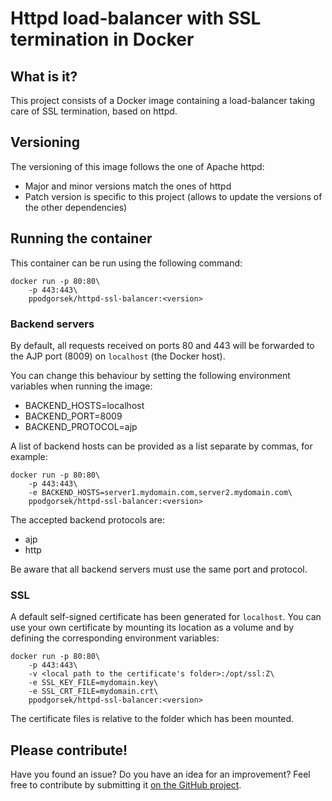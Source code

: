 # Httpd load-balancer with SSL termination in Docker

## What is it?

This project consists of a Docker image containing a load-balancer taking care of SSL termination, based on httpd.

## Versioning

The versioning of this image follows the one of Apache httpd:
* Major and minor versions match the ones of httpd
* Patch version is specific to this project (allows to update the versions of the other dependencies)

## Running the container

This container can be run using the following command:

    docker run -p 80:80\
        -p 443:443\
        ppodgorsek/httpd-ssl-balancer:<version>

### Backend servers

By default, all requests received on ports 80 and 443 will be forwarded to the AJP port (8009) on `localhost` (the Docker host).

You can change this behaviour by setting the following environment variables when running the image:
  * BACKEND_HOSTS=localhost
  * BACKEND_PORT=8009
  * BACKEND_PROTOCOL=ajp

A list of backend hosts can be provided as a list separate by commas, for example:

    docker run -p 80:80\
        -p 443:443\
        -e BACKEND_HOSTS=server1.mydomain.com,server2.mydomain.com\
        ppodgorsek/httpd-ssl-balancer:<version>

The accepted backend protocols are:
  * ajp
  * http

Be aware that all backend servers must use the same port and protocol.

### SSL

A default self-signed certificate has been generated for `localhost`. You can use your own certificate by mounting its location as a volume and by defining the corresponding environment variables:

    docker run -p 80:80\
        -p 443:443\
        -v <local path to the certificate's folder>:/opt/ssl:Z\
        -e SSL_KEY_FILE=mydomain.key\
        -e SSL_CRT_FILE=mydomain.crt\
        ppodgorsek/httpd-ssl-balancer:<version>

The certificate files is relative to the folder which has been mounted.

## Please contribute!

Have you found an issue? Do you have an idea for an improvement? Feel free to contribute by submitting it [on the GitHub project](https://github.com/ppodgorsek/docker-httpd-ssl-balancer/issues).

